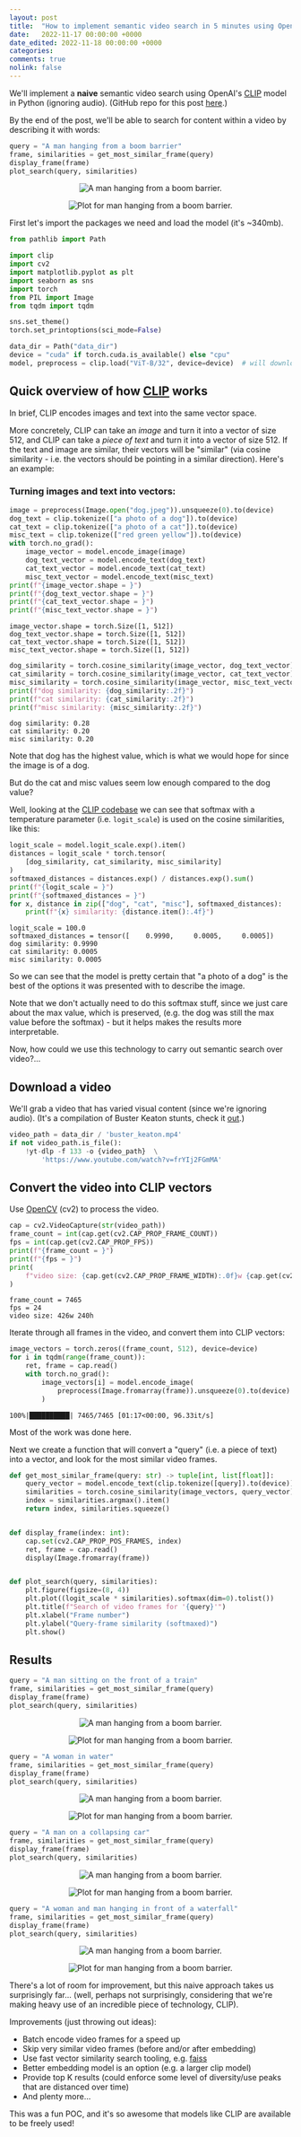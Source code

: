 ```yaml
---
layout: post
title:  "How to implement semantic video search in 5 minutes using OpenAI's CLIP"
date:   2022-11-17 00:00:00 +0000
date_edited: 2022-11-18 00:00:00 +0000
categories:
comments: true
nolink: false
---
```


We'll implement a **naive** semantic video search using OpenAI's [CLIP](https://github.com/openai/CLIP) model in Python (ignoring audio). (GitHub repo for this post [here](https://github.com/sradc/semantic-video-search).)

By the end of the post, we'll be able to search for content within a video by describing it with words:

```python
query = "A man hanging from a boom barrier"
frame, similarities = get_most_similar_frame(query)
display_frame(frame)
plot_search(query, similarities)
```


<p align="center">
<img 
    src="/assets/posts/semantic-video-search/main_19_0.png" 
    alt="A man hanging from a boom barrier."
/>
</p>

<p align="center">
<img 
    src="/assets/posts/semantic-video-search/main_19_1.png" 
    alt="Plot for man hanging from a boom barrier."
/>
</p>


First let's import the packages we need and load the model (it's ~340mb).

```python
from pathlib import Path

import clip
import cv2
import matplotlib.pyplot as plt
import seaborn as sns
import torch
from PIL import Image
from tqdm import tqdm

sns.set_theme()
torch.set_printoptions(sci_mode=False)
```


```python
data_dir = Path("data_dir")
device = "cuda" if torch.cuda.is_available() else "cpu"
model, preprocess = clip.load("ViT-B/32", device=device)  # will download ~340mb model
```

## Quick overview of how [CLIP](https://github.com/openai/CLIP) works

In brief, CLIP encodes images and text into the same vector space.

More concretely, CLIP can take an *image* and turn it into a vector of size 512, and CLIP can take a *piece of text* and turn it into a vector of size 512. If the text and image are similar, their vectors will be "similar" (via cosine similarity - i.e. the vectors should be pointing in a similar direction). Here's an example:

### Turning images and text into vectors:


```python
image = preprocess(Image.open("dog.jpeg")).unsqueeze(0).to(device)
dog_text = clip.tokenize(["a photo of a dog"]).to(device)
cat_text = clip.tokenize(["a photo of a cat"]).to(device)
misc_text = clip.tokenize(["red green yellow"]).to(device)
with torch.no_grad():
    image_vector = model.encode_image(image)
    dog_text_vector = model.encode_text(dog_text)
    cat_text_vector = model.encode_text(cat_text)
    misc_text_vector = model.encode_text(misc_text)
print(f"{image_vector.shape = }")
print(f"{dog_text_vector.shape = }")
print(f"{cat_text_vector.shape = }")
print(f"{misc_text_vector.shape = }")
```

    image_vector.shape = torch.Size([1, 512])
    dog_text_vector.shape = torch.Size([1, 512])
    cat_text_vector.shape = torch.Size([1, 512])
    misc_text_vector.shape = torch.Size([1, 512])



```python
dog_similarity = torch.cosine_similarity(image_vector, dog_text_vector).item()
cat_similarity = torch.cosine_similarity(image_vector, cat_text_vector).item()
misc_similarity = torch.cosine_similarity(image_vector, misc_text_vector).item()
print(f"dog similarity: {dog_similarity:.2f}")
print(f"cat similarity: {cat_similarity:.2f}")
print(f"misc similarity: {misc_similarity:.2f}")
```

    dog similarity: 0.28
    cat similarity: 0.20
    misc similarity: 0.20


Note that dog has the highest value, which is what we would hope for since the image is of a dog. 

But do the cat and misc values seem low enough compared to the dog value?

Well, looking at the [CLIP codebase](https://github.com/openai/CLIP/blob/d50d76daa670286dd6cacf3bcd80b5e4823fc8e1/clip/model.py#L367) we can see that softmax with a temperature parameter (i.e. `logit_scale`) is used on the cosine similarities, like this:


```python
logit_scale = model.logit_scale.exp().item()
distances = logit_scale * torch.tensor(
    [dog_similarity, cat_similarity, misc_similarity]
)
softmaxed_distances = distances.exp() / distances.exp().sum()
print(f"{logit_scale = }")
print(f"{softmaxed_distances = }")
for x, distance in zip(["dog", "cat", "misc"], softmaxed_distances):
    print(f"{x} similarity: {distance.item():.4f}")
```

    logit_scale = 100.0
    softmaxed_distances = tensor([    0.9990,     0.0005,     0.0005])
    dog similarity: 0.9990
    cat similarity: 0.0005
    misc similarity: 0.0005


So we can see that the model is pretty certain that "a photo of a dog" is the best of the options it was presented with to describe the image.

Note that we don't actually need to do this softmax stuff, since we just care about the max value, which is preserved, (e.g. the dog was still the max value before the softmax) - but it helps makes the results more interpretable.

Now, how could we use this technology to carry out semantic search over video?...

## Download a video

We'll grab a video that has varied visual content (since we're ignoring audio). (It's a compilation of Buster Keaton stunts, check it [out](https://www.youtube.com/watch?v=frYIj2FGmMA).)


```python
video_path = data_dir / 'buster_keaton.mp4'
if not video_path.is_file():
    !yt-dlp -f 133 -o {video_path}  \
        'https://www.youtube.com/watch?v=frYIj2FGmMA'
```

## Convert the video into CLIP vectors

Use [OpenCV](https://opencv.org/) (cv2) to process the video.


```python
cap = cv2.VideoCapture(str(video_path))
frame_count = int(cap.get(cv2.CAP_PROP_FRAME_COUNT))
fps = int(cap.get(cv2.CAP_PROP_FPS))
print(f"{frame_count = }")
print(f"{fps = }")
print(
    f"video size: {cap.get(cv2.CAP_PROP_FRAME_WIDTH):.0f}w {cap.get(cv2.CAP_PROP_FRAME_HEIGHT):.0f}h"
)
```

    frame_count = 7465
    fps = 24
    video size: 426w 240h


Iterate through all frames in the video, and convert them into CLIP vectors:


```python
image_vectors = torch.zeros((frame_count, 512), device=device)
for i in tqdm(range(frame_count)):
    ret, frame = cap.read()
    with torch.no_grad():
        image_vectors[i] = model.encode_image(
            preprocess(Image.fromarray(frame)).unsqueeze(0).to(device)
        )
```

    100%|██████████| 7465/7465 [01:17<00:00, 96.33it/s] 


Most of the work was done here.

Next we create a function that will convert a "query" (i.e. a piece of text) into a vector, and look for the most similar video frames.


```python
def get_most_similar_frame(query: str) -> tuple[int, list[float]]:
    query_vector = model.encode_text(clip.tokenize([query]).to(device))
    similarities = torch.cosine_similarity(image_vectors, query_vector)
    index = similarities.argmax().item()
    return index, similarities.squeeze()


def display_frame(index: int):
    cap.set(cv2.CAP_PROP_POS_FRAMES, index)
    ret, frame = cap.read()
    display(Image.fromarray(frame))


def plot_search(query, similarities):
    plt.figure(figsize=(8, 4))
    plt.plot((logit_scale * similarities).softmax(dim=0).tolist())
    plt.title(f"Search of video frames for '{query}'")
    plt.xlabel("Frame number")
    plt.ylabel("Query-frame similarity (softmaxed)")
    plt.show()
```

## Results


```python
query = "A man sitting on the front of a train"
frame, similarities = get_most_similar_frame(query)
display_frame(frame)
plot_search(query, similarities)
```


    
<p align="center">
<img 
    src="/assets/posts/semantic-video-search/main_20_0.png" 
    alt="A man hanging from a boom barrier."
/>
</p>

<p align="center">
<img 
    src="/assets/posts/semantic-video-search/main_20_1.png" 
    alt="Plot for man hanging from a boom barrier."
/>
</p>



```python
query = "A woman in water"
frame, similarities = get_most_similar_frame(query)
display_frame(frame)
plot_search(query, similarities)
```


    
<p align="center">
<img 
    src="/assets/posts/semantic-video-search/main_21_0.png" 
    alt="A man hanging from a boom barrier."
/>
</p>

<p align="center">
<img 
    src="/assets/posts/semantic-video-search/main_21_1.png" 
    alt="Plot for man hanging from a boom barrier."
/>
</p>


```python
query = "A man on a collapsing car"
frame, similarities = get_most_similar_frame(query)
display_frame(frame)
plot_search(query, similarities)
```


    
<p align="center">
<img 
    src="/assets/posts/semantic-video-search/main_22_0.png" 
    alt="A man hanging from a boom barrier."
/>
</p>

<p align="center">
<img 
    src="/assets/posts/semantic-video-search/main_22_1.png" 
    alt="Plot for man hanging from a boom barrier."
/>
</p>


```python
query = "A woman and man hanging in front of a waterfall"
frame, similarities = get_most_similar_frame(query)
display_frame(frame)
plot_search(query, similarities)
```


    
<p align="center">
<img 
    src="/assets/posts/semantic-video-search/main_23_0.png" 
    alt="A man hanging from a boom barrier."
/>
</p>

<p align="center">
<img 
    src="/assets/posts/semantic-video-search/main_23_1.png" 
    alt="Plot for man hanging from a boom barrier."
/>
</p>


There's a lot of room for improvement,
but this naive approach takes us surprisingly far... 
(well, perhaps not surprisingly, considering that we're making 
heavy use of an incredible piece of technology, CLIP).

Improvements (just throwing out ideas):
- Batch encode video frames for a speed up
- Skip very similar video frames (before and/or after embedding)
- Use fast vector similarity search tooling, e.g. [faiss](https://github.com/facebookresearch/faiss)
- Better embedding model is an option (e.g. a larger clip model)
- Provide top K results (could enforce some level of diversity/use peaks that are distanced over time)
- And plenty more... 

This was a fun POC, and it's so awesome that models like CLIP are available to 
be freely used!
